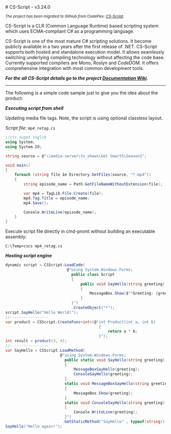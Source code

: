 <img align="right" src="https://raw.githubusercontent.com/oleg-shilo/cs-script/master/Source/wiki/images/css_logo_codeplex_256x256_2.png" alt="" style="float:right">
# CS-Script - v3.24.0

<sub>_The project has been migrated to GitHub from CodePlex: [CS-Script](http://csscriptsource.codeplex.com/)._</sub> 

CS-Script is a CLR (Common Language Runtime) based scripting system which uses ECMA-compliant C# as a programming language.

CS-Script is one of the most mature C# scripting solutions. It become publicly available in a two years after the first release of .NET. 
CS-Script supports both hosted and standalone execution model. It allows seamlessly switching underlying compiling technology without affecting the code base. Currently supported compilers are Mono, Roslyn and CodeDOM. It offers comprehensive integration with most common development tools. 

_**For the all CS-Script details go to the project [Documentation Wiki](https://github.com/oleg-shilo/cs-script/wiki).**_
<hr/>

The following is a simple code sample just to give you the idea about the product:

_**Executing script from shell**_

Updating media file tags. 
Note, the script is using optional classless layout.

_Script file: `mp4_retag.cs`_

```C#
//css_nuget taglib
using System;
using System.IO;

string source = @"\\media-server\tv_shows\Get Smart%\Season1";

void main()
{
    foreach (string file in Directory.GetFiles(source, "*.mp4"))
    {
        string episode_name = Path.GetFileNameWithoutExtension(file);

        var mp4 = TagLib.File.Create(file);
        mp4.Tag.Title = episode_name;
        mp4.Save();

        Console.WriteLine(episode_name);
    }
}
```
Execute script file directly in cmd-promt without building an executable assembly:
```
C:\Temp>cscs mp4_retag.cs
```


_**Hosting script engine**_

```C#
dynamic script = CSScript.LoadCode(
                           @"using System.Windows.Forms;
                             public class Script
                             {
                                 public void SayHello(string greeting)
                                 {
                                     MessageBox.Show($""Greeting: {greeting}"");
                                 }
                             }")
                             .CreateObject("*");
script.SayHello("Hello World!");
//-----------------
var product = CSScript.CreateFunc<int>(@"int Product(int a, int b)
                                         {
                                             return a * b;
                                         }");
int result = product(3, 4);
//-----------------
var SayHello = CSScript.LoadMethod(
                        @"using System.Windows.Forms;
                          public static void SayHello(string greeting)
                          {
                              MessageBoxSayHello(greeting);
                              ConsoleSayHello(greeting);
                          }
                          static void MessageBoxSayHello(string greeting)
                          {
                              MessageBox.Show(greeting);
                          }
                          static void ConsoleSayHello(string greeting)
                          {
                              Console.WriteLine(greeting);
                          }")
                         .GetStaticMethod("SayHello" , typeof(string)); 
SayHello("Hello again!");
``` 